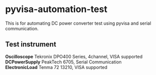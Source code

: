 # pyvisa-automation-test
This is for automating DC power converter test using pyvisa and serial communication.

## Test instrument
**Oscilloscope**  Tekronix DPO400 Series, 4channel, VISA supported    
**DCPowerSupply**  PeakTech 6705, Serial Communication    
**ElectronicLoad**  Tenma 72 13210, VISA supported    
